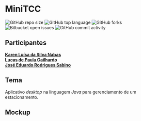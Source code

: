 # MiniTCC
![GitHub repo size](https://img.shields.io/github/repo-size/Sigmaaaa08/minitcc?style=for-the-badge&color=%23efbbff)
![GitHub top language](https://img.shields.io/github/languages/top/Sigmaaaa08/minitcc?style=for-the-badge&logo=apachenetbeanside&logoColor=%23d896ff&color=%23d896ff)
![GitHub forks](https://img.shields.io/github/forks/Sigmaaaa08/minitcc?style=for-the-badge&color=%23be29ec)
![Bitbucket open issues](https://img.shields.io/bitbucket/issues/Sigmaaaa08/minitcc?style=for-the-badge)
![GitHub commit activity](https://img.shields.io/github/commit-activity/t/Sigmaaaa08/minitcc?style=for-the-badge&color=%23800080)

## Participantes 
  **[Karen Luísa da Silva Nabas](https://github.com/Sigmaaaa08)** <br>
  **[Lucas de Paula Gailhardo](https://github.com/lucasdepaulagailhardo-crypto)** <br>
  **[José Eduardo Rodrigues Sabino](https://github.com/Revestus)** <br>


## Tema
Aplicativo *desktop* na linguagem *Java* para gerenciamento de um estacionamento. 

## Mockup


